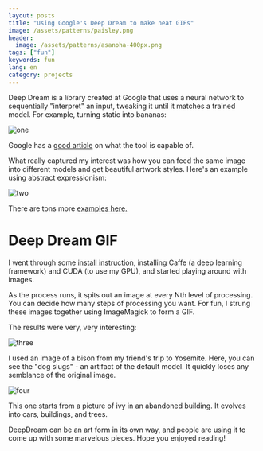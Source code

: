 ```yaml
---
layout: posts
title: "Using Google's Deep Dream to make neat GIFs"
image: /assets/patterns/paisley.png
header:
  image: /assets/patterns/asanoha-400px.png
tags: ["fun"]
keywords: fun
lang: en
category: projects
---
```


Deep Dream is a library created at Google that uses a neural network to sequentially "interpret" an input, tweaking it until it matches a trained model.  For example, turning static into bananas:

![one](https://i.imgur.com/yzL0JPf.png)

Google has a [good article](https://research.googleblog.com/2015/06/inceptionism-going-deeper-into-neural.html) on what the tool is capable of.

What really captured my interest was how you can feed the same image into different models and get beautiful artwork styles.  Here's an example using abstract expressionism:

![two](https://i.imgur.com/QGqyKqW.png)

There are tons more [examples here.](https://photos.google.com/share/AF1QipPX0SCl7OzWilt9LnuQliattX4OUCj_8EP65_cTVnBmS1jnYgsGQAieQUc1VQWdgQ?key=aVBxWjhwSzg2RjJWLWRuVFBBZEN1d205bUdEMnhB)

# Deep Dream GIF

I went through some [install instruction](http://playittodeath.ru/how-to-install-caffe-on-mac-os-x-yosemite-10-10-4/), installing Caffe (a deep learning framework) and CUDA (to use my GPU), and started playing around with images.

As the process runs, it spits out an image at every Nth level of processing.  You can decide how many steps of processing you want.  For fun, I strung these images together using ImageMagick to form a GIF.

The results were very, very interesting:

![three](https://giant.gfycat.com/FlippantFluidAfricanaugurbuzzard.gif)

I used an image of a bison from my friend's trip to Yosemite.  Here, you can see the "dog slugs" - an artifact of the default model.  It quickly loses any semblance of the original image.

![four](https://giant.gfycat.com/DiligentPeskyGerenuk.gif)

This one starts from a picture of ivy in an abandoned building.  It evolves into cars, buildings, and trees.

DeepDream can be an art form in its own way, and people are using it to come up with some marvelous pieces.  Hope you enjoyed reading!
